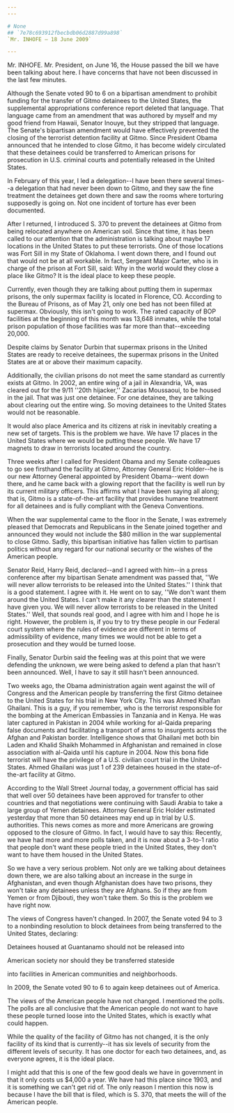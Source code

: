 ```yaml
---
---

# None
## `7e78c693912fbecbdb06d2887d99a898`
`Mr. INHOFE — 18 June 2009`

---
```



Mr. INHOFE. Mr. President, on June 16, the House passed the bill we 
have been talking about here. I have concerns that have not been 
discussed in the last few minutes.

Although the Senate voted 90 to 6 on a bipartisan amendment to 
prohibit funding for the transfer of Gitmo detainees to the United 
States, the supplemental appropriations conference report deleted that 
language. That language came from an amendment that was authored by 
myself and my good friend from Hawaii, Senator Inouye, but they 
stripped that language. The Senate's bipartisan amendment would have 
effectively prevented the closing of the terrorist detention facility 
at Gitmo. Since President Obama announced that he intended to close 
Gitmo, it has become widely circulated that these detainees could be 
transferred to American prisons for prosecution in U.S. criminal courts 
and potentially released in the United States.

In February of this year, I led a delegation--I have been there 
several times--a delegation that had never been down to Gitmo, and they 
saw the fine treatment the detainees get down there and saw the rooms 
where torturing supposedly is going on. Not one incident of torture has 
ever been documented.



After I returned, I introduced S. 370 to prevent the detainees at 
Gitmo from being relocated anywhere on American soil. Since that time, 
it has been called to our attention that the administration is talking 
about maybe 17 locations in the United States to put these terrorists. 
One of those locations was Fort Sill in my State of Oklahoma. I went 
down there, and I found out that would not be at all workable. In fact, 
Sergeant Major Carter, who is in charge of the prison at Fort Sill, 
said: Why in the world would they close a place like Gitmo? It is the 
ideal place to keep these people.

Currently, even though they are talking about putting them in 
supermax prisons, the only supermax facility is located in Florence, 
CO. According to the Bureau of Prisons, as of May 21, only one bed has 
not been filled at supermax. Obviously, this isn't going to work. The 
rated capacity of BOP facilities at the beginning of this month was 
13,648 inmates, while the total prison population of those facilities 
was far more than that--exceeding 20,000.

Despite claims by Senator Durbin that supermax prisons in the United 
States are ready to receive detainees, the supermax prisons in the 
United States are at or above their maximum capacity.

Additionally, the civilian prisons do not meet the same standard as 
currently exists at Gitmo. In 2002, an entire wing of a jail in 
Alexandria, VA, was cleared out for the 9/11 ''20th hijacker,'' 
Zacarias Moussaoui, to be housed in the jail. That was just one 
detainee. For one detainee, they are talking about clearing out the 
entire wing. So moving detainees to the United States would not be 
reasonable.

It would also place America and its citizens at risk in inevitably 
creating a new set of targets. This is the problem we have. We have 17 
places in the United States where we would be putting these people. We 
have 17 magnets to draw in terrorists located around the country.

Three weeks after I called for President Obama and my Senate 
colleagues to go see firsthand the facility at Gitmo, Attorney General 
Eric Holder--he is our new Attorney General appointed by President 
Obama--went down there, and he came back with a glowing report that the 
facility is well run by its current military officers. This affirms 
what I have been saying all along; that is, Gitmo is a state-of-the-art 
facility that provides humane treatment for all detainees and is fully 
compliant with the Geneva Conventions.

When the war supplemental came to the floor in the Senate, I was 
extremely pleased that Democrats and Republicans in the Senate joined 
together and announced they would not include the $80 million in the 
war supplemental to close Gitmo. Sadly, this bipartisan initiative has 
fallen victim to partisan politics without any regard for our national 
security or the wishes of the American people.

Senator Reid, Harry Reid, declared--and I agreed with him--in a press 
conference after my bipartisan Senate amendment was passed that, ''We 
will never allow terrorists to be released into the United States.'' I 
think that is a good statement. I agree with it. He went on to say, 
''We don't want them around the United States. I can't make it any 
clearer than the statement I have given you. We will never allow 
terrorists to be released in the United States.'' Well, that sounds 
real good, and I agree with him and I hope he is right. However, the 
problem is, if you try to try these people in our Federal court system 
where the rules of evidence are different in terms of admissibility of 
evidence, many times we would not be able to get a prosecution and they 
would be turned loose.

Finally, Senator Durbin said the feeling was at this point that we 
were defending the unknown, we were being asked to defend a plan that 
hasn't been announced. Well, I have to say it still hasn't been 
announced.

Two weeks ago, the Obama administration again went against the will 
of Congress and the American people by transferring the first Gitmo 
detainee to the United States for his trial in New York City. This was 
Ahmed Khalfan Ghailani. This is a guy, if you remember, who is the 
terrorist responsible for the bombing at the American Embassies in 
Tanzania and in Kenya. He was later captured in Pakistan in 2004 while 
working for al-Qaida preparing false documents and facilitating a 
transport of arms to insurgents across the Afghan and Pakistan border. 
Intelligence shows that Ghailani met both bin Laden and Khalid Shaikh 
Mohammed in Afghanistan and remained in close association with al-Qaida 
until his capture in 2004. Now this bona fide terrorist will have the 
privilege of a U.S. civilian court trial in the United States. Ahmed 
Ghailani was just 1 of 239 detainees housed in the state-of-the-art 
facility at Gitmo.

According to the Wall Street Journal today, a government official has 
said that well over 50 detainees have been approved for transfer to 
other countries and that negotiations were continuing with Saudi Arabia 
to take a large group of Yemen detainees. Attorney General Eric Holder 
estimated yesterday that more than 50 detainees may end up in trial by 
U.S. authorities. This news comes as more and more Americans are 
growing opposed to the closure of Gitmo. In fact, I would have to say 
this: Recently, we have had more and more polls taken, and it is now 
about a 3-to-1 ratio that people don't want these people tried in the 
United States, they don't want to have them housed in the United 
States.

So we have a very serious problem. Not only are we talking about 
detainees down there, we are also talking about an increase in the 
surge in Afghanistan, and even though Afghanistan does have two 
prisons, they won't take any detainees unless they are Afghans. So if 
they are from Yemen or from Djibouti, they won't take them. So this is 
the problem we have right now.

The views of Congress haven't changed. In 2007, the Senate voted 94 
to 3 to a nonbinding resolution to block detainees from being 
transferred to the United States, declaring:




 Detainees housed at Guantanamo should not be released into 


 American society nor should they be transferred stateside 


 into facilities in American communities and neighborhoods.


In 2009, the Senate voted 90 to 6 to again keep detainees out of 
America.

The views of the American people have not changed. I mentioned the 
polls. The polls are all conclusive that the American people do not 
want to have these people turned loose into the United States, which is 
exactly what could happen.

While the quality of the facility of Gitmo has not changed, it is the 
only facility of its kind that is currently--it has six levels of 
security from the different levels of security. It has one doctor for 
each two detainees, and, as everyone agrees, it is the ideal place.

I might add that this is one of the few good deals we have in 
government in that it only costs us $4,000 a year. We have had this 
place since 1903, and it is something we can't get rid of. The only 
reason I mention this now is because I have the bill that is filed, 
which is S. 370, that meets the will of the American people.